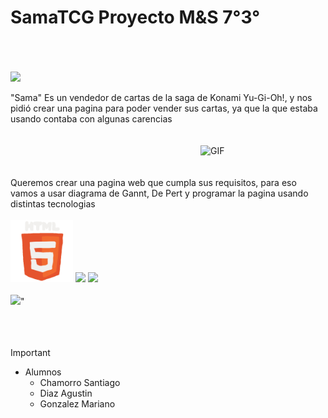 <h1>SamaTCG Proyecto M&S 7°3°</h1>
<br>
<br>
<br>

<img src="SamaTCG/img/titulo.png">

"Sama" Es un vendedor de cartas de la saga de Konami Yu-Gi-Oh!, y nos pidió crear una pagina para poder vender sus cartas, ya que la que estaba usando contaba con algunas carencias
<br>
<br>
<br>
<img align="right" alt="GIF" src="https://images.yodibujo.es/_uploads/_tiny_galerie/20090624/yu-gi-oh-animado1-source_cxd.gif" width="200"/>
<br>
<br>
<br>
Queremos crear una pagina web que cumpla sus requisitos, para eso vamos a usar diagrama de Gannt, De Pert y programar la pagina usando distintas tecnologias
<br>
<br>
<img src="https://raw.githubusercontent.com/oscarvalenzuela25/oscarvalenzuela25/main/html.gif" width="100"/>
<img src="https://brandslogos.com/wp-content/uploads/images/large/css-logo.png" width="70"/>
<img src="https://static.vecteezy.com/system/resources/previews/027/127/463/original/javascript-logo-javascript-icon-transparent-free-png.png" width="100"/>
<br>
<br>
<img src="https://upload.wikimedia.org/wikipedia/commons/8/87/Sql_data_base_with_logo.png" width="150"/>"
<br>
<br>
<br>
<br>
> [!IMPORTANT]
> - Alumnos
>    - Chamorro Santiago
>    - Diaz Agustin
>    - Gonzalez Mariano 
